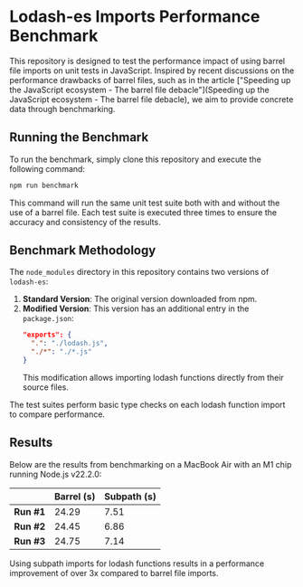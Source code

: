 # Lodash-es Imports Performance Benchmark

This repository is designed to test the performance impact of using barrel file imports on unit tests in JavaScript. Inspired by recent discussions on the performance drawbacks of barrel files, such as in the article ["Speeding up the JavaScript ecosystem - The barrel file debacle"](Speeding up the JavaScript ecosystem - The barrel file debacle), we aim to provide concrete data through benchmarking.

## Running the Benchmark

To run the benchmark, simply clone this repository and execute the following command:

```bash
npm run benchmark
```

This command will run the same unit test suite both with and without the use of a barrel file. Each test suite is executed three times to ensure the accuracy and consistency of the results.

## Benchmark Methodology

The `node_modules` directory in this repository contains two versions of `lodash-es`:

1. **Standard Version**: The original version downloaded from npm.
2. **Modified Version**: This version has an additional entry in the `package.json`:
   ```json
   "exports": {
     ".": "./lodash.js",
     "./*": "./*.js"
   }
   ```
   This modification allows importing lodash functions directly from their source files.

The test suites perform basic type checks on each lodash function import to compare performance.

## Results

Below are the results from benchmarking on a MacBook Air with an M1 chip running Node.js v22.2.0:

|            | Barrel (s) | Subpath (s) |
| ---------- | ---------- | ----------- |
| **Run #1** | 24.29      | 7.51        |
| **Run #2** | 24.45      | 6.86        |
| **Run #3** | 24.75      | 7.14        |

Using subpath imports for lodash functions results in a performance improvement of over 3x compared to barrel file imports.
